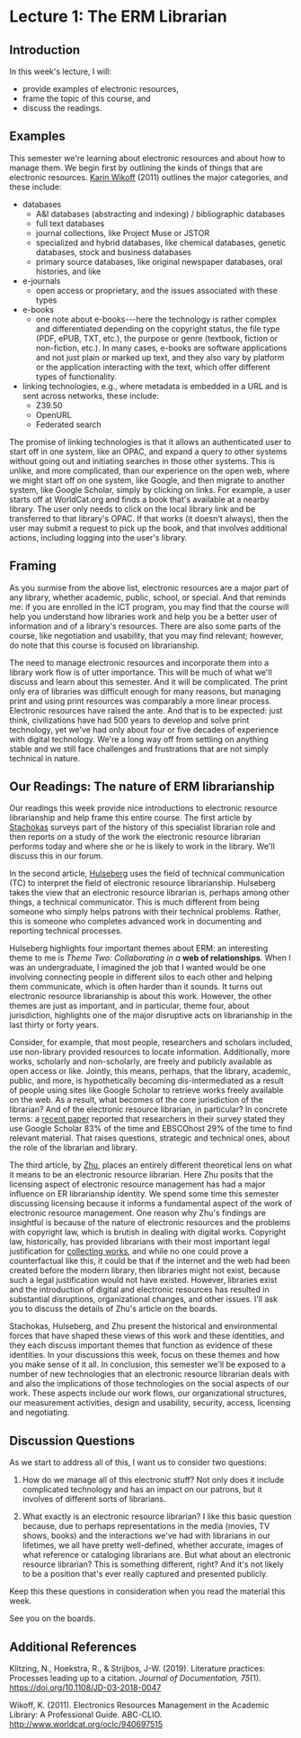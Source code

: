 # Lecture 1: The ERM Librarian

## Introduction

In this week's lecture, I will:

- provide examples of electronic resources,
- frame the topic of this course, and
- discuss the readings.

## Examples

This semester we're learning about electronic resources and about how to manage them. We begin first by outlining the kinds of things that are electronic resources. [Karin Wikoff][Wikoff2011] (2011) outlines the major categories, and these include:

* databases
  * A&I databases (abstracting and indexing) / bibliographic databases
  * full text databases
  * journal collections, like Project Muse or JSTOR
  * specialized and hybrid databases, like chemical databases, genetic
    databases, stock and business databases
  * primary source databases, like original newspaper databases, oral
    histories, and like
* e-journals
  * open access or proprietary, and the issues associated with these types
* e-books
  * one note about e-books---here the technology is rather complex and
    differentiated depending on the copyright status, the file type (PDF, ePUB,
    TXT, etc.), the purpose or genre (textbook, fiction or non-fiction, etc.).
    In many cases, e-books are software applications and not just plain or
    marked up text, and they also vary by platform or the application
    interacting with the text, which offer different types of functionality.
* linking technologies, e.g., where metadata is embedded in a URL and is sent
  across networks, these include:
  * Z39.50
  * OpenURL
  * Federated search

The promise of linking technologies is that it allows an authenticated user to start off in one system, like an OPAC, and expand a query to other systems without going out and initiating searches in those other systems. This is unlike, and more complicated, than our experience on the open web, where we might start off on one system, like Google, and then migrate to another system, like Google Scholar, simply by clicking on links. For example, a user starts off at WorldCat.org and finds a book that's available at a nearby library. The user only needs to click on the local library link and be transferred to that library's OPAC. If that works (it doesn't always), then the user may submit a request to pick up the book, and that involves additional actions, including logging into the user's library. 

## Framing

As you surmise from the above list, electronic resources are a major part of any library, whether academic, public, school, or special. And that reminds me: if you are enrolled in the ICT program, you may find that the course will help you understand how libraries work and help you be a better user of information and of a library's resources. There are also some parts of the course, like negotiation and usability, that you may find relevant; however, do note that this course is focused on librarianship.

The need to manage electronic resources and incorporate them into a library work flow is of utter importance. This will be much of what we'll discuss and learn about this semester. And it will be complicated. The print only era of libraries was difficult enough for many reasons, but managing print and using print resources was comparably a more linear process. Electronic resources have raised the ante. And that is to be expected: just think, civilizations have had 500 years to develop and solve print technology, yet we've had only about four or five decades of experience with digital technology. We're a long way off from settling on anything stable and we still face challenges and frustrations that are not simply technical in nature.

## Our Readings: The nature of ERM librarianship

Our readings this week provide nice introductions to electronic resource librarianship and help frame this entire course. The first article by [Stachokas][stachokas2018] surveys part of the history of this specialist librarian role and then reports on a study of the work the electronic resource librarian performs today and where she or he is likely to work in the library. We'll discuss this in our forum.

In the second article, [Hulseberg][hulseberg2016] uses the field of technical communication (TC) to interpret the field of electronic resource librarianship. Hulseberg takes the view that an electronic resource librarian is, perhaps among other things, a technical communicator. This is much different from being someone who simply helps patrons with their technical problems. Rather, this is someone who completes advanced work in documenting and reporting technical processes.

Hulseberg highlights four important themes about ERM: an interesting theme to me is *Theme Two: Collaborating in a* **web of relationships**. When I was an undergraduate, I imagined the job that I wanted would be one involving connecting people in different silos to each other and helping them communicate, which is often harder than it sounds. It turns out electronic resource librarianship is about this work. However, the other themes are just as important, and in particular, theme four, about jurisdiction, highlights one of the major disruptive acts on librarianship in the last thirty or forty years.

Consider, for example, that most people, researchers and scholars included, use non-library provided resources to locate information. Additionally, more works, scholarly and non-scholarly, are freely and publicly available as open access or like. Jointly, this means, perhaps, that the library, academic, public, and more, is hypothetically becoming dis-intermediated as a result of people using sites like Google Scholar to retrieve works freely available on the web. As a result, what becomes of the core jurisdiction of the librarian? And of the electronic resource librarian, in particular? In concrete terms: a [recent paper][Klitzing2019] reported that researchers in their survey stated they use Google Scholar 83% of the time and EBSCOhost 29% of the time to find relevant material. That raises questions, strategic and technical ones, about the role of the librarian and library.

The third article, by [Zhu][zhu2016], places an entirely different theoretical lens on what it means to be an electronic resource librarian. Here Zhu posits that the licensing aspect of electronic resource management has had a major influence on ER librarianship identity. We spend some time this semester discussing licensing because it informs a fundamental aspect of the work of electronic resource management. One reason why Zhu's findings are insightful is because of the nature of electronic resources and the problems with copyright law, which is brutish in dealing with digital works. Copyright law, historically, has provided librarians with their most important legal justification for [collecting works][copyrightsearch], and while no one could prove a counterfactual like this, it could be that if the internet and the web had been created before the modern library, then libraries might not exist, because such a legal justification would not have existed. However, libraries exist and the introduction of digital and electronic resources has resulted in substantial disruptions, organizational changes, and other issues. I'll ask you to discuss the details of Zhu's article on the boards.

Stachokas, Hulseberg, and Zhu present the historical and environmental forces that have shaped these views of this work and these identities, and they each discuss important themes that function as evidence of these identities. In your discussions this week, focus on these themes and how you make sense of it all. In conclusion, this semester we'll be exposed to a number of new technologies that an electronic resource librarian deals with and also the implications of those technologies on the social aspects of our work. These aspects include our work flows, our organizational structures, our measurement activities, design and usability, security, access, licensing and negotiating.

## Discussion Questions

As we start to address all of this, I want us to consider two questions:

1. How do we manage all of this electronic stuff? Not only does it include complicated technology and has an impact on our patrons, but it involves of different sorts of librarians.

1. What exactly is an electronic resource librarian? I like this basic question because, due to perhaps representations in the media (movies, TV shows, books) and the interactions we've had with librarians in our lifetimes, we all have pretty well-defined, whether accurate, images of what reference or cataloging librarians are. But what about an electronic resource librarian? This is something different, right? And it's not likely to be a position that's ever really captured and presented publicly.

Keep this these questions in consideration when you read the material this week.

See you on the boards.

## Additional References

Klitzing, N., Hoekstra, R., & Strijbos, J-W. (2019). Literature practices: Processes leading up to a citation. *Journal of Documentation, 75*(1). https://doi.org/10.1108/JD-03-2018-0047

Wikoff, K. (2011). Electronics Resources Management in the Academic Library: A Professional Guide. ABC-CLIO. http://www.worldcat.org/oclc/940697515

[stachokas2018]:https://doi.org/10.1080/07317131.2017.1385286
[hulseberg2016]:https://doi.org/10.1080/1941126X.2016.1164555
[zhu2016]:https://doi.org/10.1016/j.lisr.2016.02.002
[Wikoff2011]:http://www.worldcat.org/oclc/940697515
[Klitzing2019]:https://doi.org/10.1108/JD-03-2018-0047
[copyrightsearch]:https://search.copyright.gov/search?utf8=%E2%9C%93&affiliate=copyright&sort_by=&query=%22first+sale+doctrine%22
